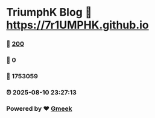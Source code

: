 # TriumphK Blog :link: https://7r1UMPHK.github.io 
### :page_facing_up: [200](https://7r1UMPHK.github.io/tag.html) 
### :speech_balloon: 0 
### :hibiscus: 1753059 
### :alarm_clock: 2025-08-10 23:27:13 
### Powered by :heart: [Gmeek](https://github.com/Meekdai/Gmeek)
